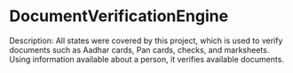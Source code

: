 # DocumentVerificationEngine
 Description: All states were covered by this project, which is used to verify documents such as Aadhar cards, Pan cards, checks, and marksheets. Using information available about a person, it verifies available documents.
